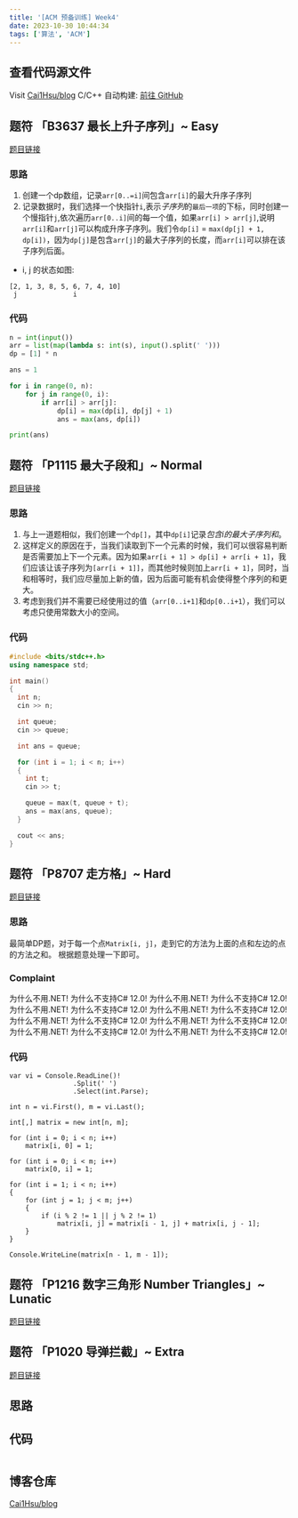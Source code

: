 ```yaml
---
title: '[ACM 预备训练] Week4'
date: 2023-10-30 10:44:34
tags: ['算法', 'ACM']
---
```


## 查看代码源文件
Visit [Cai1Hsu/blog](https://github.com/Cai1Hsu/blog/tree/master/acm/acm-4)
C/C++ 自动构建: [前往 GitHub](https://github.com/Cai1Hsu/blog/actions/workflows/build.yml)

## 题符 「B3637 最长上升子序列」~ Easy
[题目链接](https://www.luogu.com.cn/problem/B3637)

### 思路
1. 创建一个dp数组，记录`arr[0..=i]`间包含`arr[i]`的最大升序子序列
2. 记录数据时，我们选择一个快指针`i`,表示*子序列*的`最后一项`的下标，同时创建一个慢指针`j`,依次遍历`arr[0..i]`间的每一个值，如果`arr[i] > arr[j]`,说明`arr[i]`和`arr[j]`可以构成升序子序列。我们令`dp[i]` = `max(dp[j] + 1, dp[i])`，因为`dp[j]`是包含`arr[j]`的最大子序列的长度，而`arr[i]`可以排在该子序列后面。

- i, j 的状态如图:
```
[2, 1, 3, 8, 5, 6, 7, 4, 10]
 j              i
```

### 代码
```Python
n = int(input())
arr = list(map(lambda s: int(s), input().split(' ')))
dp = [1] * n

ans = 1

for i in range(0, n):
    for j in range(0, i):
        if arr[i] > arr[j]:
            dp[i] = max(dp[i], dp[j] + 1)
            ans = max(ans, dp[i])

print(ans)
```

## 题符 「P1115 最大子段和」~ Normal
[题目链接](https://www.luogu.com.cn/problem/P1115)

### 思路
1. 与上一道题相似，我们创建一个`dp[]`，其中`dp[i]`记录*包含i的最大子序列和*。
2. 这样定义的原因在于，当我们读取到下一个元素的时候，我们可以很容易判断是否需要加上下一个元素。因为如果`arr[i + 1] > dp[i] + arr[i + 1]`，我们应该让该子序列为`[arr[i + 1]]`，而其他时候则加上`arr[i + 1]`，同时，当和相等时，我们应尽量加上新的值，因为后面可能有机会使得整个序列的和更大。
3. 考虑到我们并不需要已经使用过的值（`arr[0..i+1]`和`dp[0..i+1`），我们可以考虑只使用常数大小的空间。

### 代码
```Cpp
#include <bits/stdc++.h>
using namespace std;

int main()
{
  int n;
  cin >> n;

  int queue;
  cin >> queue;

  int ans = queue;

  for (int i = 1; i < n; i++)
  {
    int t;
    cin >> t;

    queue = max(t, queue + t);
    ans = max(ans, queue);
  }

  cout << ans;
}
```

## 题符 「P8707 走方格」~ Hard
[题目链接](https://www.luogu.com.cn/problem/P8707)

### 思路
最简单DP题，对于每一个点`Matrix[i, j]`，走到它的方法为上面的点和左边的点的方法之和。
根据题意处理一下即可。

### Complaint
为什么不用.NET! 为什么不支持C# 12.0!
为什么不用.NET! 为什么不支持C# 12.0!
为什么不用.NET! 为什么不支持C# 12.0!
为什么不用.NET! 为什么不支持C# 12.0!
为什么不用.NET! 为什么不支持C# 12.0!
为什么不用.NET! 为什么不支持C# 12.0!
为什么不用.NET! 为什么不支持C# 12.0!
为什么不用.NET! 为什么不支持C# 12.0!

### 代码
```Csharp
var vi = Console.ReadLine()!
                .Split(' ')
                .Select(int.Parse);

int n = vi.First(), m = vi.Last();

int[,] matrix = new int[n, m];

for (int i = 0; i < n; i++)
    matrix[i, 0] = 1;

for (int i = 0; i < m; i++)
    matrix[0, i] = 1;

for (int i = 1; i < n; i++)
{
    for (int j = 1; j < m; j++)
    {
        if (i % 2 != 1 || j % 2 != 1)
            matrix[i, j] = matrix[i - 1, j] + matrix[i, j - 1];
    }
}

Console.WriteLine(matrix[n - 1, m - 1]);
```

## 题符 「P1216 数字三角形 Number Triangles」~ Lunatic
[题目链接](https://www.luogu.com.cn/problem/P1216)

## 题符 「P1020 导弹拦截」~ Extra
[题目链接](https://www.luogu.com.cn/problem/P1020)

## 思路

## 代码
```Rust
```
## 博客仓库
[Cai1Hsu/blog](https://github.com/Cai1Hsu/blog)
